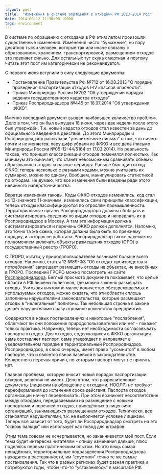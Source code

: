 ```yaml
---
layout: post
title:  "Изменения в системе обращения с отходами РФ 2013-2014 год"
date: 2014-09-12 11:30:00 -0000
tags: environment
---
```


В системе по обращению с отходами в РФ этим летом произошли существенные изменения. Изменения чисто "бумажные", но пару десятков тысяч человек, которые так или иначе связаны с образованием, хранением, транспортировкой, размещением отходов это повлияет сильно. Для остальных тут скука смертная и поэтому читать этот пост им категорически не рекомендуется.

С первого июля вступили в силу следующие документы:

- Постановление Правительства РФ №712 от 16.08.2013 "О порядке проведения паспортизации отходов I-IV классов опасности".
- Приказ Минприроды России №792 "Об утверждении порядка ведения государственного кадастра отходов"
- Приказ Росприроднадзора №445 от 18.07.2014 "Об утверждении ФККО".

Именно последний документ вызвал наибольшее количество проблем. Дело в том, что он был выпущен 18 июня, через две недели после этого был утверждён. Т.е. новый кадастр отходов стал известен за день до официального введения в действие. До этого Минприроды и Росприроднадзор рассылали "утешительные письма" о том, что ничего почти и не меняется, пару цифр убрали из ФККО и все дела (письмо Минприроды России №05-12-44/5164 от 17.03.2014). Но реальность такова, что принцип классификации отходов поменялся полностью. Как минимум это означает, что станет невозможным сравнивать объемы образования отходов за разные периоды. Раньше был один отход ФККО, теперь несколько с разными кодами, можно учитывать их суммарно, можно по одному. Вообщем, манипулировать статистикой по отходам. Не думаю, что все изменения были введены ради этого невинного напёрсточничества.

Вкратце изменения таковы. Коды ФККО отходов изменились, код стал из 13-значного 11-значным, изменились сами принципы классификации, теперь отходы классифицируются по отрослям промышленности. Территориальные органы Росприроднадзора должны обобщать и систематизировать сведения по видам отходов и направлять их в Росприроднадзор в Москву. А там эта информация должна систематизироваться и перечень ФККО должен дополнятся. Напомню, это точно та же схема, которая должна была быть по прежнему порядку, и которая не работала. Росприроднадзор также наделяется полномочием включать объекты размещения отходов (ОРО) в государственный реестр (ГРОРО). 

С ГРОРО, кстати, у природопользователей возникает больше всего отходов. Напомню, статья 12 №89-ФЗ "Об отходах производства и потребления" запрещает размещать отходы на объектах, не внесённых в ГРОРО. Последний ГРОРО можно посмотреть на сайте [Росприроднадзора](http://rpn.gov.ru/sites/all/files/users/navdoctor/attachedfiles/groro.rar). Беглый просмотр документа показывает, что целые области в РФ лишены полигонов, где можно законно размещать отходы. Учитывая ничтожно малое количество обезвреживаемых и используемых отходов, можно сказать, что эти области сплошь заполнены нарушителями законодательства, которые размещают отходы в "нелегальные" полигоны. Так небольшая строчка в законе делает нарушителями сразу огромное количество предприятий.

Содержатся в новых постановлениях и некоторые "послабления", облегчают ли они положение природопользователей или нет - покажет только практика. Например, теперь нет необходимости согласовывать паспорта отходов. Для отходов, содержащихся в ФККО организация сама составляет паспорт, сама утверждает и направляет в уведомительном порядке в территориальный Росприроднадзор. Росприроднадзор, в свою очередь, имеет право "усомнится" в любом паспорте, что и является явной лазейкой в законодательстве. Конкретного перечня причин, по которым паспорт могут не принять нет.

Главная проблема, которую вносит новый порядок паспортизации отходов, решения не имеет. Дело в том, что разрешительные документы (лицензии на обращение с отходами, НООЛР) не требуют переоформления до истечения срока действия. Паспорта отходов организации начнут переделывать. При этом возникнет несоответствие между отходами, передаваемыми на размещение с новыми паспортами и перечней отходов, приведённых в лицензиях организаций, занимающихся размещением отходов. Технически, все становятся нарушителями, т.к. не выполняется условие лицензии. Теперь всё зависит от того, будет ли Росприроднадзор смотреть на это "сквозь пальцы" или использует как повод для штрафов.

Этим тема совсем не исчерпывается, но заканчивается мой пост. Если тема будет интересна читателям - опишу изменения дальше, плюс поделюсь первым практическим опытом. Но это вещь самая ненадёжная, территориальные подразделения Росприроднадзора находятся в растерянности, им "спустили" точно те же самые постановления. Так что в разных регионах будет разная практика и потребуются годы, чтобы что-то "устаканилось" в масштабе РФ.



